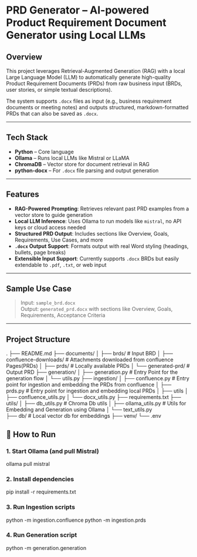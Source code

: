 # PRD Generator – AI-powered Product Requirement Document Generator using Local LLMs

## Overview

This project leverages Retrieval-Augmented Generation (RAG) with a local Large Language Model (LLM) to automatically generate high-quality Product Requirement Documents (PRDs) from raw business input (BRDs, user stories, or simple textual descriptions).

The system supports `.docx` files as input (e.g., business requirement documents or meeting notes) and outputs structured, markdown-formatted PRDs that can also be saved as `.docx`.

---

## Tech Stack

- **Python** – Core language
- **Ollama** – Runs local LLMs like Mistral or LLaMA
- **ChromaDB** – Vector store for document retrieval in RAG
- **python-docx** – For `.docx` file parsing and output generation

---

## Features

-  **RAG-Powered Prompting**: Retrieves relevant past PRD examples from a vector store to guide generation  
-  **Local LLM Inference**: Uses Ollama to run models like `mistral`, no API keys or cloud access needed  
-  **Structured PRD Output**: Includes sections like Overview, Goals, Requirements, Use Cases, and more  
-  **`.docx` Output Support**: Formats output with real Word styling (headings, bullets, page breaks)  
-  **Extensible Input Support**: Currently supports `.docx` BRDs but easily extendable to `.pdf`, `.txt`, or web input  

---

##  Sample Use Case

> Input: `sample_brd.docx`  
> Output: `generated_prd.docx` with sections like Overview, Goals, Requirements, Acceptance Criteria

---

## Project Structure
.
├── README.md
├── documents/
│   ├── brds/                       # Input BRD
│   ├── confluence-downloads/       # Attachments downloaded from confluence Pages(PRDs) 
│   ├── prds/                       # Locally available PRDs
│   └── generated-prd/              # Output PRD
├── generation/
│   ├── generation.py               # Entry Point for the generation flow
│   └── utils.py 
├── ingestion/
│   ├── confluence.py               # Entry point for ingestion and embedding the PRDs from confluence
│   ├── prds.py                     # Entry point for ingestion and embedding local PRDs
│   ├── utils
│       ├── confluence_utils.py
│       └── docx_utils.py
├── requirements.txt
├── utils/
│   ├── db_utils.py                 # Chroma Db utils
│   ├── ollama_utils.py             # Utils for Embedding and Generation using Ollama
│   └── text_utils.py               
├── db/                             # Local vector db for embeddings
├── venv/
└── .env
    

## 🧰 How to Run

### 1. Start Ollama (and pull Mistral)
ollama pull mistral

### 2. Install dependencies
pip install -r requirements.txt

### 3. Run Ingestion scripts
python -m ingestion.confluence
python -m ingestion.prds

### 4. Run Generation script
python -m generation.generation

